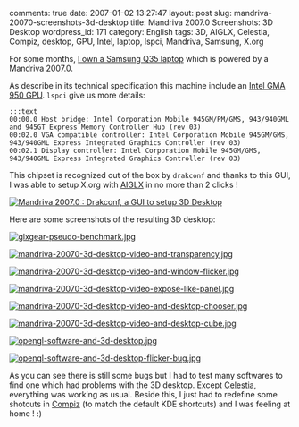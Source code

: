 comments: true
date: 2007-01-02 13:27:47
layout: post
slug: mandriva-20070-screenshots-3d-desktop
title: Mandriva 2007.0 Screenshots: 3D Desktop
wordpress_id: 171
category: English
tags: 3D, AIGLX, Celestia, Compiz, desktop, GPU, Intel, laptop, lspci, Mandriva, Samsung, X.org

For some months, [I own a Samsung Q35 laptop](http://kevin.deldycke.com/2006/10/samsung-q35-xic-5500-tiny-review-of-a-strong-compact-laptop/) which is powered by a Mandriva 2007.0.

As describe in its technical specification this machine include an [Intel GMA 950 GPU](http://en.wikipedia.org/wiki/Intel_GMA#GMA_950). `lspci` give us more details:


    :::text
    00:00.0 Host bridge: Intel Corporation Mobile 945GM/PM/GMS, 943/940GML and 945GT Express Memory Controller Hub (rev 03)
    00:02.0 VGA compatible controller: Intel Corporation Mobile 945GM/GMS, 943/940GML Express Integrated Graphics Controller (rev 03)
    00:02.1 Display controller: Intel Corporation Mobile 945GM/GMS, 943/940GML Express Integrated Graphics Controller (rev 03)




This chipset is recognized out of the box by `drakconf` and thanks to this GUI, I was able to setup X.org with [AIGLX](http://en.wikipedia.org/wiki/AIGLX) in no more than 2 clicks !

[![Mandriva 2007.0 : Drakconf, a GUI to setup 3D Desktop](http://kevin.deldycke.com/wp-content/uploads/2007/05/mandriva-20070-drakconf-3d-desktop-control-panel.png)](http://kevin.deldycke.com/wp-content/uploads/2007/05/mandriva-20070-drakconf-3d-desktop-control-panel.png)

Here are some screenshots of the resulting 3D desktop:

[![glxgear-pseudo-benchmark.jpg](http://kevin.deldycke.com/wp-content/uploads/2007/05/glxgear-pseudo-benchmark.jpg)](http://kevin.deldycke.com/wp-content/uploads/2007/05/glxgear-pseudo-benchmark.jpg)

[![mandriva-20070-3d-desktop-video-and-transparency.jpg](http://kevin.deldycke.com/wp-content/uploads/2007/05/mandriva-20070-3d-desktop-video-and-transparency.jpg)](http://kevin.deldycke.com/wp-content/uploads/2007/05/mandriva-20070-3d-desktop-video-and-transparency.jpg)

[![mandriva-20070-3d-desktop-video-and-window-flicker.jpg](http://kevin.deldycke.com/wp-content/uploads/2007/05/mandriva-20070-3d-desktop-video-and-window-flicker.jpg)](http://kevin.deldycke.com/wp-content/uploads/2007/05/mandriva-20070-3d-desktop-video-and-window-flicker.jpg)

[![mandriva-20070-3d-desktop-video-expose-like-panel.jpg](http://kevin.deldycke.com/wp-content/uploads/2007/05/mandriva-20070-3d-desktop-video-expose-like-panel.jpg)](http://kevin.deldycke.com/wp-content/uploads/2007/05/mandriva-20070-3d-desktop-video-expose-like-panel.jpg)

[![mandriva-20070-3d-desktop-video-and-desktop-chooser.jpg](http://kevin.deldycke.com/wp-content/uploads/2007/05/mandriva-20070-3d-desktop-video-and-desktop-chooser.jpg)](http://kevin.deldycke.com/wp-content/uploads/2007/05/mandriva-20070-3d-desktop-video-and-desktop-chooser.jpg)

[![mandriva-20070-3d-desktop-video-and-desktop-cube.jpg](http://kevin.deldycke.com/wp-content/uploads/2007/05/mandriva-20070-3d-desktop-video-and-desktop-cube.jpg)](http://kevin.deldycke.com/wp-content/uploads/2007/05/mandriva-20070-3d-desktop-video-and-desktop-cube.jpg)

[![opengl-software-and-3d-desktop.jpg](http://kevin.deldycke.com/wp-content/uploads/2007/05/opengl-software-and-3d-desktop.jpg)](http://kevin.deldycke.com/wp-content/uploads/2007/05/opengl-software-and-3d-desktop.jpg)

[![opengl-software-and-3d-desktop-flicker-bug.jpg](http://kevin.deldycke.com/wp-content/uploads/2007/05/opengl-software-and-3d-desktop-flicker-bug.jpg)](http://kevin.deldycke.com/wp-content/uploads/2007/05/opengl-software-and-3d-desktop-flicker-bug.jpg)

As you can see there is still some bugs but I had to test many softwares to find one which had problems with the 3D desktop. Except [Celestia](http://www.shatters.net/celestia), everything was working as usual. Beside this, I just had to redefine some shotcuts in [Compiz](http://compiz.org) (to match the default KDE shortcuts) and I was feeling at home ! :)
